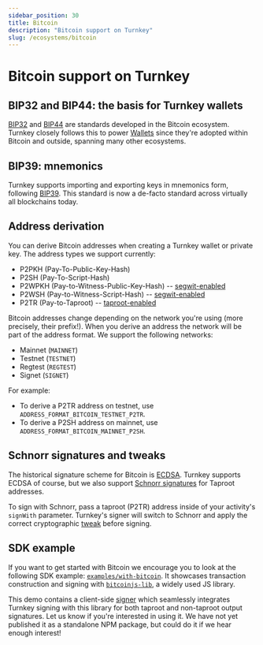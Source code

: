 ```yaml
---
sidebar_position: 30
title: Bitcoin
description: "Bitcoin support on Turnkey"
slug: /ecosystems/bitcoin
---
```


# Bitcoin support on Turnkey

## BIP32 and BIP44: the basis for Turnkey wallets

[BIP32](https://en.bitcoin.it/wiki/BIP_0032) and [BIP44](https://en.bitcoin.it/wiki/BIP_0044) are standards developed in the Bitcoin ecosystem. Turnkey closely follows this to power [Wallets](../concepts/Wallets.md) since they're adopted within Bitcoin and outside, spanning many other ecosystems.

## BIP39: mnemonics

Turnkey supports importing and exporting keys in mnemonics form, following [BIP39](https://en.bitcoin.it/wiki/BIP_0039). This standard is now a de-facto standard across virtually all blockchains today.

## Address derivation

You can derive Bitcoin addresses when creating a Turnkey wallet or private key. The address types we support currently:
* P2PKH (Pay-To-Public-Key-Hash)
* P2SH (Pay-To-Script-Hash)
* P2WPKH (Pay-to-Witness-Public-Key-Hash) -- [segwit-enabled](https://learnmeabitcoin.com/technical/upgrades/segregated-witness/)
* P2WSH (Pay-to-Witness-Script-Hash) -- [segwit-enabled](https://learnmeabitcoin.com/technical/upgrades/segregated-witness/)
* P2TR (Pay-to-Taproot) -- [taproot-enabled](https://cointelegraph.com/learn/a-beginners-guide-to-the-bitcoin-taproot-upgrade)

Bitcoin addresses change depending on the network you're using (more precisely, their prefix!). When you derive an address the network will be part of the address format. We support the following networks:
* Mainnet (`MAINNET`)
* Testnet (`TESTNET`)
* Regtest (`REGTEST`)
* Signet (`SIGNET`)

For example:
* To derive a P2TR address on testnet, use `ADDRESS_FORMAT_BITCOIN_TESTNET_P2TR`.
* To derive a P2SH address on mainnet, use `ADDRESS_FORMAT_BITCOIN_MAINNET_P2SH`.

## Schnorr signatures and tweaks

The historical signature scheme for Bitcoin is [ECDSA](https://en.wikipedia.org/wiki/Elliptic_Curve_Digital_Signature_Algorithm). Turnkey supports ECDSA of course, but we also support [Schnorr signatures](https://en.wikipedia.org/wiki/Schnorr_signature) for Taproot addresses.

To sign with Schnorr, pass a taproot (P2TR) address inside of your activity's `signWith` parameter. Turnkey's signer will switch to Schnorr and apply the correct cryptographic [tweak](https://github.com/bitcoin/bips/blob/master/bip-0341.mediawiki#constructing-and-spending-taproot-outputs) before signing.

## SDK example

If you want to get started with Bitcoin we encourage you to look at the following SDK example: [`examples/with-bitcoin`](https://github.com/tkhq/sdk/tree/main/examples/with-bitcoin). It showcases transaction construction and signing with [`bitcoinjs-lib`](https://github.com/bitcoinjs/bitcoinjs-lib), a widely used JS library.

This demo contains a client-side [signer](https://github.com/tkhq/sdk/blob/main/examples/with-bitcoin/src/signer.ts) which seamlessly integrates Turnkey signing with this library for both taproot and non-taproot output signatures. Let us know if you're interested in using it. We have not yet published it as a standalone NPM package, but could do it if we hear enough interest!

